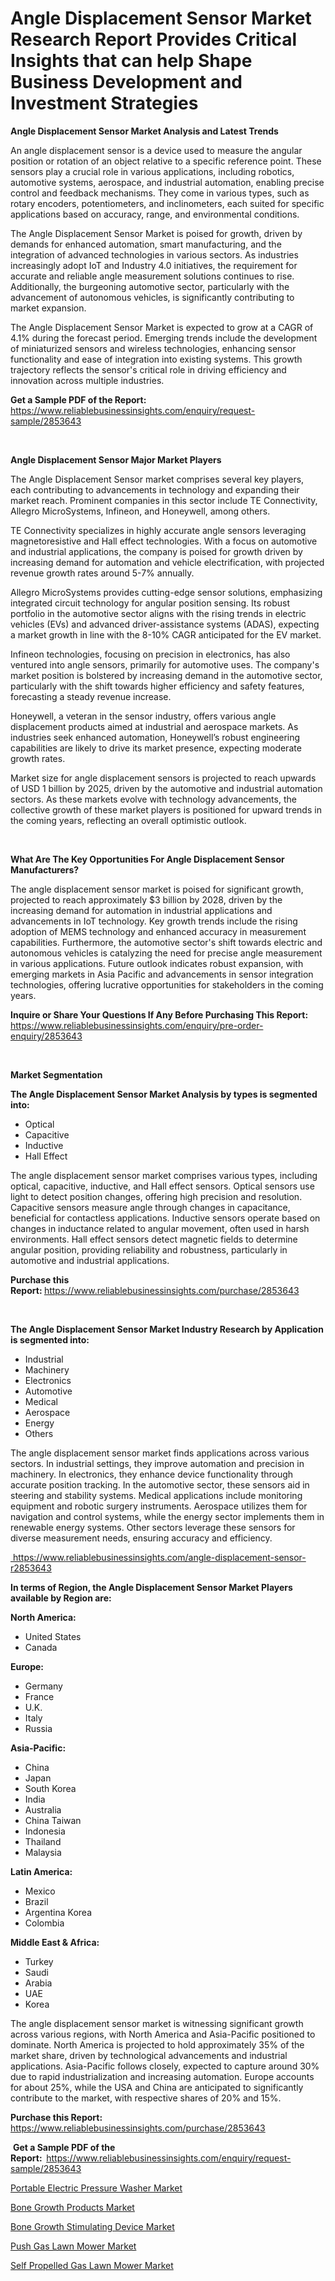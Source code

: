 <p><h1>Angle Displacement Sensor Market Research Report Provides Critical Insights that can help Shape Business Development and Investment Strategies</h1></p><p><strong>Angle Displacement Sensor Market Analysis and Latest Trends</strong></p>
<p><p>An angle displacement sensor is a device used to measure the angular position or rotation of an object relative to a specific reference point. These sensors play a crucial role in various applications, including robotics, automotive systems, aerospace, and industrial automation, enabling precise control and feedback mechanisms. They come in various types, such as rotary encoders, potentiometers, and inclinometers, each suited for specific applications based on accuracy, range, and environmental conditions.</p><p>The Angle Displacement Sensor Market is poised for growth, driven by demands for enhanced automation, smart manufacturing, and the integration of advanced technologies in various sectors. As industries increasingly adopt IoT and Industry 4.0 initiatives, the requirement for accurate and reliable angle measurement solutions continues to rise. Additionally, the burgeoning automotive sector, particularly with the advancement of autonomous vehicles, is significantly contributing to market expansion.</p><p>The Angle Displacement Sensor Market is expected to grow at a CAGR of 4.1% during the forecast period. Emerging trends include the development of miniaturized sensors and wireless technologies, enhancing sensor functionality and ease of integration into existing systems. This growth trajectory reflects the sensor's critical role in driving efficiency and innovation across multiple industries.</p></p>
<p><strong>Get a Sample PDF of the Report:&nbsp;</strong> <a href="https://www.reliablebusinessinsights.com/enquiry/request-sample/2853643?utm_campaign=84&utm_medium=2&utm_source=Github&utm_content=ia&utm_term=12032025&utm_id=angle-displacement-sensor">https://www.reliablebusinessinsights.com/enquiry/request-sample/2853643</a></p>
<p>&nbsp;</p>
<p><strong>Angle Displacement Sensor Major Market Players</strong></p>
<p><p>The Angle Displacement Sensor market comprises several key players, each contributing to advancements in technology and expanding their market reach. Prominent companies in this sector include TE Connectivity, Allegro MicroSystems, Infineon, and Honeywell, among others.</p><p>TE Connectivity specializes in highly accurate angle sensors leveraging magnetoresistive and Hall effect technologies. With a focus on automotive and industrial applications, the company is poised for growth driven by increasing demand for automation and vehicle electrification, with projected revenue growth rates around 5-7% annually.</p><p>Allegro MicroSystems provides cutting-edge sensor solutions, emphasizing integrated circuit technology for angular position sensing. Its robust portfolio in the automotive sector aligns with the rising trends in electric vehicles (EVs) and advanced driver-assistance systems (ADAS), expecting a market growth in line with the 8-10% CAGR anticipated for the EV market.</p><p>Infineon technologies, focusing on precision in electronics, has also ventured into angle sensors, primarily for automotive uses. The company's market position is bolstered by increasing demand in the automotive sector, particularly with the shift towards higher efficiency and safety features, forecasting a steady revenue increase.</p><p>Honeywell, a veteran in the sensor industry, offers various angle displacement products aimed at industrial and aerospace markets. As industries seek enhanced automation, Honeywell’s robust engineering capabilities are likely to drive its market presence, expecting moderate growth rates.</p><p>Market size for angle displacement sensors is projected to reach upwards of USD 1 billion by 2025, driven by the automotive and industrial automation sectors. As these markets evolve with technology advancements, the collective growth of these market players is positioned for upward trends in the coming years, reflecting an overall optimistic outlook.</p></p>
<p>&nbsp;</p>
<p><strong>What Are The Key Opportunities For Angle Displacement Sensor Manufacturers?</strong></p>
<p><p>The angle displacement sensor market is poised for significant growth, projected to reach approximately $3 billion by 2028, driven by the increasing demand for automation in industrial applications and advancements in IoT technology. Key growth trends include the rising adoption of MEMS technology and enhanced accuracy in measurement capabilities. Furthermore, the automotive sector's shift towards electric and autonomous vehicles is catalyzing the need for precise angle measurement in various applications. Future outlook indicates robust expansion, with emerging markets in Asia Pacific and advancements in sensor integration technologies, offering lucrative opportunities for stakeholders in the coming years.</p></p>
<p><strong>Inquire or Share Your Questions If Any Before Purchasing This Report:</strong> <a href="https://www.reliablebusinessinsights.com/enquiry/pre-order-enquiry/2853643?utm_campaign=84&utm_medium=2&utm_source=Github&utm_content=ia&utm_term=12032025&utm_id=angle-displacement-sensor">https://www.reliablebusinessinsights.com/enquiry/pre-order-enquiry/2853643</a></p>
<p>&nbsp;</p>
<p><strong>Market Segmentation</strong></p>
<p><strong>The Angle Displacement Sensor Market Analysis by types is segmented into:</strong></p>
<p><ul><li>Optical</li><li>Capacitive</li><li>Inductive</li><li>Hall Effect</li></ul></p>
<p><p>The angle displacement sensor market comprises various types, including optical, capacitive, inductive, and Hall effect sensors. Optical sensors use light to detect position changes, offering high precision and resolution. Capacitive sensors measure angle through changes in capacitance, beneficial for contactless applications. Inductive sensors operate based on changes in inductance related to angular movement, often used in harsh environments. Hall effect sensors detect magnetic fields to determine angular position, providing reliability and robustness, particularly in automotive and industrial applications.</p></p>
<p><strong>Purchase this Report:&nbsp;</strong><a href="https://www.reliablebusinessinsights.com/purchase/2853643?utm_campaign=84&utm_medium=2&utm_source=Github&utm_content=ia&utm_term=12032025&utm_id=angle-displacement-sensor">https://www.reliablebusinessinsights.com/purchase/2853643</a></p>
<p>&nbsp;</p>
<p><strong>The Angle Displacement Sensor Market Industry Research by Application is segmented into:</strong></p>
<p><ul><li>Industrial</li><li>Machinery</li><li>Electronics</li><li>Automotive</li><li>Medical</li><li>Aerospace</li><li>Energy</li><li>Others</li></ul></p>
<p><p>The angle displacement sensor market finds applications across various sectors. In industrial settings, they improve automation and precision in machinery. In electronics, they enhance device functionality through accurate position tracking. In the automotive sector, these sensors aid in steering and stability systems. Medical applications include monitoring equipment and robotic surgery instruments. Aerospace utilizes them for navigation and control systems, while the energy sector implements them in renewable energy systems. Other sectors leverage these sensors for diverse measurement needs, ensuring accuracy and efficiency.</p></p>
<p><a href="https://www.reliablebusinessinsights.com/angle-displacement-sensor-r2853643?utm_campaign=84&utm_medium=2&utm_source=Github&utm_content=ia&utm_term=12032025&utm_id=angle-displacement-sensor">&nbsp;https://www.reliablebusinessinsights.com/angle-displacement-sensor-r2853643</a></p>
<p><strong>In terms of Region, the Angle Displacement Sensor Market Players available by Region are:</strong></p>
<p>
    <p> <strong> North America: </strong>
        <ul>
            <li>United States</li>
            <li>Canada</li>
        </ul>
        </p> 
    <p> <strong> Europe: </strong>
        <ul>
            <li>Germany</li>
            <li>France</li>
            <li>U.K.</li>
            <li>Italy</li>
            <li>Russia</li>
        </ul>
        </p> 
    <p> <strong> Asia-Pacific: </strong>
        <ul>
            <li>China</li>
            <li>Japan</li>
            <li>South Korea</li>
            <li>India</li>
            <li>Australia</li>
            <li>China Taiwan</li>
            <li>Indonesia</li>
            <li>Thailand</li>
            <li>Malaysia</li>
        </ul>
        </p> 
    <p> <strong> Latin America: </strong>
        <ul>
            <li>Mexico</li>
            <li>Brazil</li>
            <li>Argentina Korea</li>
            <li>Colombia</li>
        </ul>
        </p> 
    <p> <strong> Middle East & Africa: </strong>
        <ul>
            <li>Turkey</li>
            <li>Saudi</li>
            <li>Arabia</li>
            <li>UAE</li>
            <li>Korea</li>
        </ul>
    </p>
    </p>
<p><p>The angle displacement sensor market is witnessing significant growth across various regions, with North America and Asia-Pacific positioned to dominate. North America is projected to hold approximately 35% of the market share, driven by technological advancements and industrial applications. Asia-Pacific follows closely, expected to capture around 30% due to rapid industrialization and increasing automation. Europe accounts for about 25%, while the USA and China are anticipated to significantly contribute to the market, with respective shares of 20% and 15%.</p></p>
<p><strong>Purchase this Report: </strong><a href="https://www.reliablebusinessinsights.com/purchase/2853643?utm_campaign=84&utm_medium=2&utm_source=Github&utm_content=ia&utm_term=12032025&utm_id=angle-displacement-sensor">https://www.reliablebusinessinsights.com/purchase/2853643</a></p>
<p>&nbsp;<strong>Get a Sample PDF of the Report:&nbsp;&nbsp;</strong><a href="https://www.reliablebusinessinsights.com/enquiry/request-sample/2853643?utm_campaign=84&utm_medium=2&utm_source=Github&utm_content=ia&utm_term=12032025&utm_id=angle-displacement-sensor">https://www.reliablebusinessinsights.com/enquiry/request-sample/2853643</a></p>
<p><strong></strong></p>
<p><p><a href="https://github.com/kovasovitzzg/Market-Research-Report-List-1/blob/main/portable-electric-pressure-washer-market.md?utm_campaign=84&utm_medium=2&utm_source=Github&utm_content=ia&utm_term=12032025&utm_id=angle-displacement-sensor">Portable Electric Pressure Washer Market</a></p><p><a href="https://github.com/raaschadonle/Market-Research-Report-List-1/blob/main/bone-growth-products-market.md?utm_campaign=84&utm_medium=2&utm_source=Github&utm_content=ia&utm_term=12032025&utm_id=angle-displacement-sensor">Bone Growth Products Market</a></p><p><a href="https://github.com/palenjeppecd/Market-Research-Report-List-1/blob/main/bone-growth-stimulating-device-market.md?utm_campaign=84&utm_medium=2&utm_source=Github&utm_content=ia&utm_term=12032025&utm_id=angle-displacement-sensor">Bone Growth Stimulating Device Market</a></p><p><a href="https://github.com/sawrovpipolo/Market-Research-Report-List-1/blob/main/push-gas-lawn-mower-market.md?utm_campaign=84&utm_medium=2&utm_source=Github&utm_content=ia&utm_term=12032025&utm_id=angle-displacement-sensor">Push Gas Lawn Mower Market</a></p><p><a href="https://github.com/aarajlyre/Market-Research-Report-List-1/blob/main/self-propelled-gas-lawn-mower-market.md?utm_campaign=84&utm_medium=2&utm_source=Github&utm_content=ia&utm_term=12032025&utm_id=angle-displacement-sensor">Self Propelled Gas Lawn Mower Market</a></p></p>